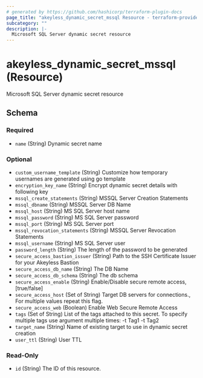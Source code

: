 ```yaml
---
# generated by https://github.com/hashicorp/terraform-plugin-docs
page_title: "akeyless_dynamic_secret_mssql Resource - terraform-provider-akeyless"
subcategory: ""
description: |-
  Microsoft SQL Server dynamic secret resource
---
```


# akeyless_dynamic_secret_mssql (Resource)

Microsoft SQL Server dynamic secret resource



<!-- schema generated by tfplugindocs -->
## Schema

### Required

- `name` (String) Dynamic secret name

### Optional

- `custom_username_template` (String) Customize how temporary usernames are generated using go template
- `encryption_key_name` (String) Encrypt dynamic secret details with following key
- `mssql_create_statements` (String) MSSQL Server Creation Statements
- `mssql_dbname` (String) MSSQL Server DB Name
- `mssql_host` (String) MS SQL Server host name
- `mssql_password` (String) MS SQL Server password
- `mssql_port` (String) MS SQL Server port
- `mssql_revocation_statements` (String) MSSQL Server Revocation Statements
- `mssql_username` (String) MS SQL Server user
- `password_length` (String) The length of the password to be generated
- `secure_access_bastion_issuer` (String) Path to the SSH Certificate Issuer for your Akeyless Bastion
- `secure_access_db_name` (String) The DB Name
- `secure_access_db_schema` (String) The db schema
- `secure_access_enable` (String) Enable/Disable secure remote access, [true/false]
- `secure_access_host` (Set of String) Target DB servers for connections., For multiple values repeat this flag.
- `secure_access_web` (Boolean) Enable Web Secure Remote Access
- `tags` (Set of String) List of the tags attached to this secret. To specify multiple tags use argument multiple times: -t Tag1 -t Tag2
- `target_name` (String) Name of existing target to use in dynamic secret creation
- `user_ttl` (String) User TTL

### Read-Only

- `id` (String) The ID of this resource.


